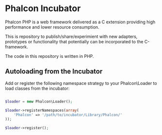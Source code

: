 Phalcon Incubator
=================

Phalcon PHP is a web framework delivered as a C extension providing high
performance and lower resource consumption.

This is repository to publish/share/experimient with new adapters, prototypes
or functionality that potentially can be incorporated to the C-framework.

The code in this repository is written in PHP.

Autoloading from the Incubator
------------------------------
Add or register the following namespace strategy to your Phalcon\Loader to load classes from
the incubator:

```php

$loader = new Phalcon\Loader();

$loader->registerNamespaces(array(
	'Phalcon' => '/path/to/incubator/Library/Phalcon/'
));

$loader->register();

```
